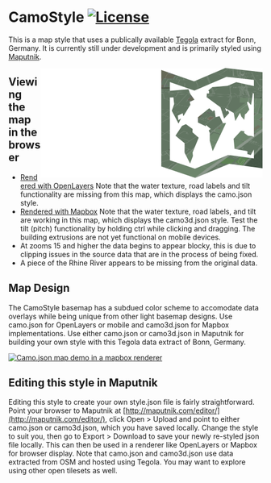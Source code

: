 # CamoStyle [![License](https://img.shields.io/badge/License-BSD%202--Clause-orange.svg)](https://opensource.org/licenses/BSD-2-Clause)
This is a map style that uses a publically available [Tegola](https://github.com/terranodo/tegola) extract for Bonn, Germany. It is currently still under development and is primarily styled using [Maputnik](https://github.com/maputnik/editor).

<img align="right" alt="TegolaCamoStyle" src="logo.png" />

## Viewing the map in the browser
- [Rendered with OpenLayers](http://htmlpreview.github.io/?https://github.com/PetersonGIS/CamoStyle/blob/master/live-map.html) 
  Note that the water texture, road labels and tilt functionality are missing from this map, which displays the camo.json style.
- [Rendered with Mapbox](http://www.gretchenpeterson.com/live-map-mapbox.html#14.66/50.7173/7.1318/-52/60) 
  Note that the water texture, road labels, and tilt are working in this map, which displays the camo3d.json style. Test the tilt (pitch)   functionality by holding ctrl while clicking and dragging. The building extrusions are not yet functional on mobile devices.
- At zooms 15 and higher the data begins to appear blocky, this is due to clipping issues in the source data that are in the process of    being fixed.
- A piece of the Rhine River appears to be missing from the original data.

## Map Design

The CamoStyle basemap has a subdued color scheme to accomodate data overlays while being unique from other light basemap designs. Use camo.json for OpenLayers or mobile and camo3d.json for Mapbox implementations. Use either camo.json or camo3d.json in Maputnik for building your own style with this Tegola data extract of Bonn, Germany.

[![Camo.json map demo in a mapbox renderer](demo.gif)](http://www.gretchenpeterson.com/live-map-mapbox.html#14.66/50.7173/7.1318/-52/60)

## Editing this style in Maputnik

Editing this style to create your own style.json file is fairly straightforward. Point your browser to Maputnik at  [http://maputnik.com/editor/](http://maputnik.com/editor/), click Open > Upload and point to either camo.json or camo3d.json, which you have saved locally. Change the style to suit you, then go to Export > Download to save your newly re-styled json file locally. This can then be used in a renderer like OpenLayers or Mapbox for browser display. Note that camo.json and camo3d.json use data extracted from OSM and hosted using Tegola. You may want to explore using other open tilesets as well.
